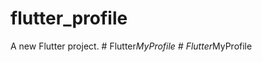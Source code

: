 # flutter_profile

A new Flutter project.
#   F l u t t e r _ M y P r o f i l e  
 #   F l u t t e r _ M y P r o f i l e  
 